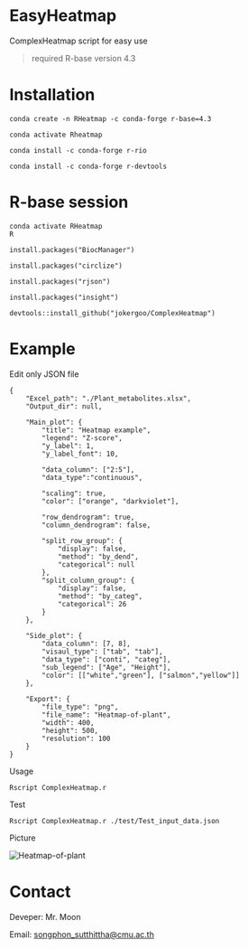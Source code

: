 # EasyHeatmap
ComplexHeatmap script for easy use

  >required R-base version 4.3

# Installation
  ```
  conda create -n RHeatmap -c conda-forge r-base=4.3
  ```
  ```
  conda activate Rheatmap
  ```
  ```
  conda install -c conda-forge r-rio
  ```
  ```
  conda install -c conda-forge r-devtools
  ```
# R-base session
  ```
  conda activate RHeatmap
  R
  ```
  ```
  install.packages("BiocManager")
  ```
  ```
  install.packages("circlize")
  ```
  ```
  install.packages("rjson")
  ```
  ```
  install.packages("insight")
  ```
  ```
  devtools::install_github("jokergoo/ComplexHeatmap")
  ```
# Example
Edit only JSON file
  ```
  {
      "Excel_path": "./Plant_metabolites.xlsx",
      "Output_dir": null,
      
      "Main_plot": {
          "title": "Heatmap example",
          "legend": "Z-score",
          "y_label": 1,
          "y_label_font": 10,
          
          "data_column": ["2:5"],
          "data_type":"continuous",
          
          "scaling": true,
          "color": ["orange", "darkviolet"],
          
          "row_dendrogram": true,
          "column_dendrogram": false,
          
          "split_row_group": {
              "display": false,
              "method": "by_dend",
              "categorical": null
          },
          "split_column_group": {
              "display": false,
              "method": "by_categ",
              "categorical": 26
          }
      },
      
      "Side_plot": {
          "data_column": [7, 8], 
          "visaul_type": ["tab", "tab"],
          "data_type": ["conti", "categ"],
          "sub_legend": ["Age", "Height"], 
          "color": [["white","green"], ["salmon","yellow"]]
      },
  
      "Export": {
          "file_type": "png",
          "file_name": "Heatmap-of-plant",
          "width": 400,
          "height": 500,
          "resolution": 100
      }
  }
  ```

Usage
  ```
  Rscript ComplexHeatmap.r
  ```

Test 
  ```
  Rscript ComplexHeatmap.r ./test/Test_input_data.json
  ```

Picture

![Heatmap-of-plant](https://github.com/Moonipur/EasyHeatmap/assets/119776865/020ecbbb-5798-4d63-8956-cd5dfc6a20e9)



# Contact
Deveper: Mr. Moon

Email: songphon_sutthittha@cmu.ac.th
